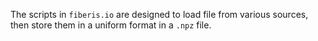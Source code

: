 The scripts in `fiberis.io` are designed to load file from various sources, then 
store them in a uniform format in a `.npz` file.